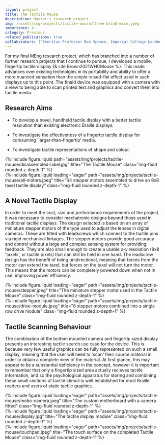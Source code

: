 ```yaml
---
layout: project
title: The Tactile Mouse
description: Master's research project
img: /assets/img/projects/tactile-mouse/three-blind-mice.jpeg
importance: 4
category: Previous
related_publications: true
collabarators: ["Emeritus Professor Bob Spence, Imperial College London", "Dr Mark Witkowski, Imperial College London", "Dr James Mardell, Imperial College London"]
---
```



For my final MEng research project, which has branched into a number of further research projects that I continue to pursue, I developed a mobile, fingertip tactile display {& cite Brown2021WHCMouse %}. This made advances over existing technolgies in its portability and ability to offer a more nuanced sensation than the simple raised-flat effect used in such displays up to this point. The finald device was equipped with a camera with a view to being able to scan printed text and graphics and convert them into tactile media.

## Research Aims

- To develop a novel, handheld tactile display with a better tactile resolution than existing electronic Braille displays.

- To investigate the effectiveness of a fingertip tactile display for comsuming 'larger-than-fingertip' media.

- To investigate tactile representations of shape and colour.

<div class="row justify-content-sm-center">
    <div class="col-sm-8 mt-3 mt-md-0">
        {% include figure.liquid path="assets/img/projects/tactile-mouse/disassembled-label.jpg" title="The Tactile Mouse" class="img-fluid rounded z-depth-1" %}
    </div>
    <div class="col-sm mt-3 mt-md-0">
        {% include figure.liquid loading="eager" path="assets/img/projects/tactile-mouse/all-motors.jpeg" title="64 stepper motors assembled to drive an 8x8 taxel tactile display" class="img-fluid rounded z-depth-1" %}
    </div>
</div>

## A Novel Tactile Display

In order to meet the cost, size and performance requirements of the project, it was necessary to consider mechatronic designs beyond those used in traditional tactile displays. The design selected is based on an array of miniature stepper motors of the type used to adjust the lenses in digital cameras. These are fitted with leadscrews which connect to the tactile pins via rigid mechanical linkages. The stepper motors provide good accuracy and control without a large and complex sensing system for providing feedback. They are also small enough to create a usable x-y resolution (8x8 'taxels', or tactile pixels) that can still be held in one hand. The leadscrew design has the benefit of being unidirectional, meaning that forces from the motor can extend the taxel, but forces on the taxel will not turn the motor. This means that the motors can be completely powered down when not in use, improving power efficiency.


<div class="row">
    <div class="col-sm mt-3 mt-md-0">
        {% include figure.liquid loading="eager" path="assets/img/projects/tactile-mouse/stepper.jpeg" title="The miniature stepper motor used in the Tactile Mouse" class="img-fluid rounded z-depth-1" %}
    </div>
    <div class="col-sm mt-3 mt-md-0">
        {% include figure.liquid loading="eager" path="assets/img/projects/tactile-mouse/drive-module.jpeg" title="8 stepper motors combined into a single row drive module" class="img-fluid rounded z-depth-1" %}
    </div>
</div>


## Tactile Scanning Behaviour

The combination of the bottom mounted camera and fingertip sized display presents an interesting tactile search use case for the device. This is because very few useful graphics can be fully represented on such a small display, meaning that the user will need to 'scan' their source material in order to obtain a complete view of the material. At first glance, this may appear to be a substantial deficiency in the concept, however it is important to remember that only a fingertip sized area actually recieves tactile information, and so the psychological apparatus for storing and combining these small sections of tactile stimuli is well established for most Braille readers and users of static tactile graphics.

<div class="row">
    <div class="col-sm mt-3 mt-md-0">
        {% include figure.liquid loading="eager" path="assets/img/projects/tactile-mouse/mobo-camera.jpeg" title="The custom motherboard with a camera fitted" class="img-fluid rounded z-depth-1" %}
    </div>
    <div class="col-sm mt-3 mt-md-0">
        {% include figure.liquid loading="eager" path="assets/img/projects/tactile-mouse/display.jpg" title="The tactile display module" class="img-fluid rounded z-depth-1" %}
    </div>
    <div class="col-sm mt-3 mt-md-0">
        {% include figure.liquid loading="eager" path="assets/img/projects/tactile-mouse/touchpad.jpeg" title="The touch surface on the completed Tactile Mouse" class="img-fluid rounded z-depth-1" %}
    </div>
</div>
